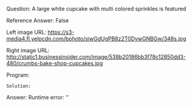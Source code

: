 Question: A large white cupcake with multi colored sprinkles is featured

Reference Answer: False

Left image URL: https://s3-media4.fl.yelpcdn.com/bphoto/siwGdUgPB8z2T0DywGNBGw/348s.jpg

Right image URL: http://static1.businessinsider.com/image/538b20186bb3f78c12850dd3-480/crumbs-bake-shop-cupcakes.jpg

Program:

```
Solution:
```
Answer: Runtime error: ''

